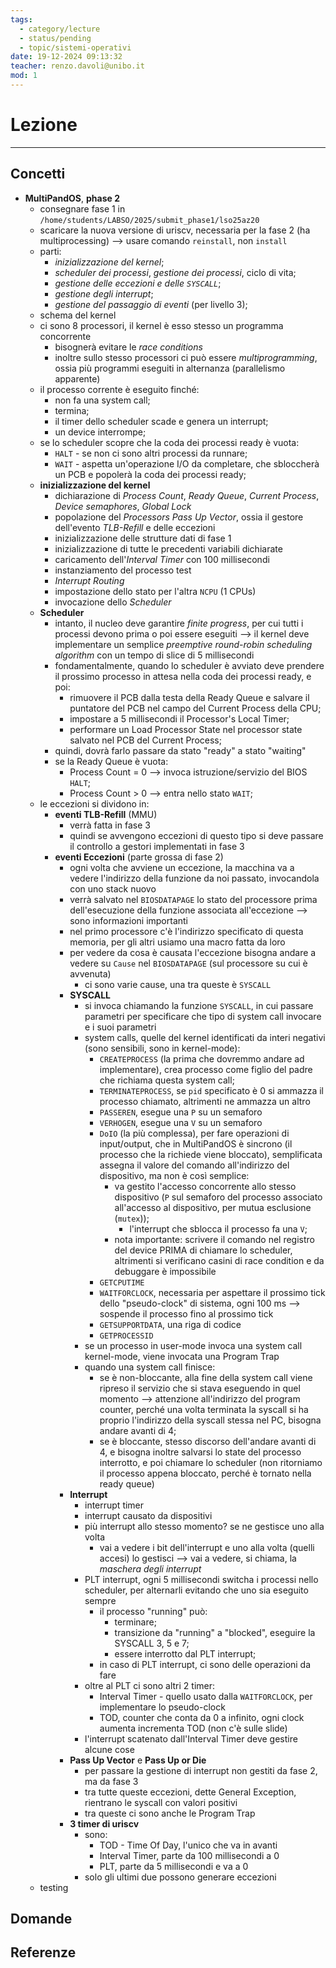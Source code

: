 ```yaml
---
tags:
  - category/lecture
  - status/pending
  - topic/sistemi-operativi
date: 19-12-2024 09:13:32
teacher: renzo.davoli@unibo.it
mod: 1
---
```

# Lezione
---
## Concetti
- **MultiPandOS**, **phase 2**
	- consegnare fase 1 in `/home/students/LABSO/2025/submit_phase1/lso25az20`
	- scaricare la nuova versione di uriscv, necessaria per la fase 2 (ha multiprocessing) --> usare comando `reinstall`, non `install`
	- parti:
		- _inizializzazione del kernel_;
		- _scheduler dei processi_, _gestione dei processi_, ciclo di vita;
		- _gestione delle eccezioni e delle `SYSCALL`_;
		- _gestione degli interrupt_;
		- _gestione del passaggio di eventi_ (per livello 3);
	- schema del kernel
	- ci sono 8 processori, il kernel è esso stesso un programma concorrente
		- bisognerà evitare le _race conditions_
		- inoltre sullo stesso processori ci può essere _multiprogramming_, ossia più programmi eseguiti in alternanza (parallelismo apparente)
	- il processo corrente è eseguito finché:
		- non fa una system call;
		- termina;
		- il timer dello scheduler scade e genera un interrupt;
		- un device interrompe;
	- se lo scheduler scopre che la coda dei processi ready è vuota:
		- `HALT` - se non ci sono altri processi da runnare;
		- `WAIT` - aspetta un'operazione I/O da completare, che sbloccherà un PCB e popolerà la coda dei processi ready;
	- **inizializzazione del kernel**
		- dichiarazione di _Process Count_, _Ready Queue_, _Current Process_, _Device semaphores_, _Global Lock_
		- popolazione del _Processors Pass Up Vector_, ossia il gestore dell'evento _TLB-Refill_ e delle eccezioni
		- inizializzazione delle strutture dati di fase 1
		- inizializzazione di tutte le precedenti variabili dichiarate
		- caricamento dell'_Interval Timer_ con 100 millisecondi
		- instanziamento del processo test
		- _Interrupt Routing_
		- impostazione dello stato per l'altra `NCPU` (1 CPUs)
		- invocazione dello _Scheduler_
	- **Scheduler**
		- intanto, il nucleo deve garantire _finite progress_, per cui tutti i processi devono prima o poi essere eseguiti --> il kernel deve implementare un semplice _preemptive round-robin scheduling algorithm_ con un tempo di slice di 5 millisecondi
		- fondamentalmente, quando lo scheduler è avviato deve prendere il prossimo processo in attesa nella coda dei processi ready, e poi:
			- rimuovere il PCB dalla testa della Ready Queue e salvare il puntatore del PCB nel campo del Current Process della CPU;
			- impostare a 5 millisecondi il Processor's Local Timer;
			- performare un Load Processor State nel processor state salvato nel PCB del Current Process;
		- quindi, dovrà farlo passare da stato "ready" a stato "waiting"
		- se la Ready Queue è vuota:
			- Process Count = 0 --> invoca istruzione/servizio del BIOS `HALT`;
			- Process Count > 0 --> entra nello stato `WAIT`;
	- le eccezioni si dividono in:
		- **eventi TLB-Refill** (MMU)
			- verrà fatta in fase 3
			- quindi se avvengono eccezioni di questo tipo si deve passare il controllo a gestori implementati in fase 3
		- **eventi Eccezioni** (parte grossa di fase 2)
			- ogni volta che avviene un eccezione, la macchina va a vedere l'indirizzo della funzione da noi passato, invocandola con uno stack nuovo
			- verrà salvato nel `BIOSDATAPAGE` lo stato del processore prima dell'esecuzione della funzione associata all'eccezione --> sono informazioni importanti
			- nel primo processore c'è l'indirizzo specificato di questa memoria, per gli altri usiamo una macro fatta da loro
			- per vedere da cosa è causata l'eccezione bisogna andare a vedere su `Cause` nel `BIOSDATAPAGE` (sul processore su cui è avvenuta)
				- ci sono varie cause, una tra queste è `SYSCALL`
			- **SYSCALL**
				- si invoca chiamando la funzione `SYSCALL`, in cui passare parametri per specificare che tipo di system call invocare e i suoi parametri
				- system calls, quelle del kernel identificati da interi negativi (sono sensibili, sono in kernel-mode):
					- `CREATEPROCESS` (la prima che dovremmo andare ad implementare), crea processo come figlio del padre che richiama questa system call;
					- `TERMINATEPROCESS`, se `pid` specificato è 0 si ammazza il processo chiamato, altrimenti ne ammazza un altro
					- `PASSEREN`, esegue una `P` su un semaforo
					- `VERHOGEN`, esegue una `V` su un semaforo
					- `DoIO` (la più complessa), per fare operazioni di input/output, che in MultiPandOS è sincrono (il processo che la richiede viene bloccato), semplificata assegna il valore del comando all'indirizzo del dispositivo, ma non è così semplice:
						- va gestito l'accesso concorrente allo stesso dispositivo (`P` sul semaforo del processo associato all'accesso al dispositivo, per mutua esclusione (`mutex`));
							- l'interrupt che sblocca il processo fa una `V`;
						- nota importante: scrivere il comando nel registro del device PRIMA di chiamare lo scheduler, altrimenti si verificano casini di race condition e da debuggare è impossibile
					- `GETCPUTIME`
					- `WAITFORCLOCK`, necessaria per aspettare il prossimo tick dello "pseudo-clock" di sistema, ogni 100 ms --> sospende il processo fino al prossimo tick
					- `GETSUPPORTDATA`, una riga di codice
					- `GETPROCESSID`
				- se un processo in user-mode invoca una system call kernel-mode, viene invocata una Program Trap
				- quando una system call finisce:
					- se è non-bloccante, alla fine della system call viene ripreso il servizio che si stava eseguendo in quel momento --> attenzione all'indirizzo del program counter, perché una volta terminata la syscall si ha proprio l'indirizzo della syscall stessa nel PC, bisogna andare avanti di 4;
					- se è bloccante, stesso discorso dell'andare avanti di 4, e bisogna inoltre salvarsi lo state del processo interrotto, e poi chiamare lo scheduler (non ritorniamo il processo appena bloccato, perché è tornato nella ready queue)
			- **Interrupt**
				- interrupt timer
				- interrupt causato da dispositivi
				- più interrupt allo stesso momento? se ne gestisce uno alla volta
					- vai a vedere i bit dell'interrupt e uno alla volta (quelli accesi) lo gestisci --> vai a vedere, si chiama, la _maschera degli interrupt_
				- PLT interrupt, ogni 5 millisecondi switcha i processi nello scheduler, per alternarli evitando che uno sia eseguito sempre
					- il processo "running" può:
						- terminare;
						- transizione da "running" a "blocked", eseguire la SYSCALL 3, 5 e 7;
						- essere interrotto dal PLT interrupt;
					- in caso di PLT interrupt, ci sono delle operazioni da fare
				- oltre al PLT ci sono altri 2 timer:
					- Interval Timer - quello usato dalla `WAITFORCLOCK`, per implementare lo pseudo-clock
					- TOD, counter che conta da 0 a infinito, ogni clock aumenta incrementa TOD (non c'è sulle slide)
				- l'interrupt scatenato dall'Interval Timer deve gestire alcune cose
			- **Pass Up Vector** e **Pass Up or Die**
				- per passare la gestione di interrupt non gestiti da fase 2, ma da fase 3
				- tra tutte queste eccezioni, dette General Exception, rientrano le syscall con valori positivi
				- tra queste ci sono anche le Program Trap
			- **3 timer di uriscv**
				- sono:
					- TOD - Time Of Day, l'unico che va in avanti
					- Interval Timer, parte da 100 millisecondi a 0
					- PLT, parte da 5 millisecondi e va a 0
				- solo gli ultimi due possono generare eccezioni
	- testing

## Domande

## Referenze
